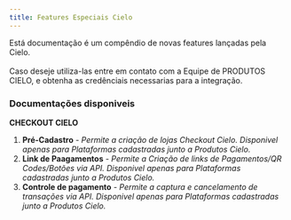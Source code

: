 ```yaml
---
title: Features Especiais Cielo
---
```


Está documentação é um compêndio de novas features lançadas pela Cielo.<br><br>
Caso deseje utiliza-las entre em contato com a Equipe de PRODUTOS CIELO, e obtenha as credênciais necessarias para a integração.

### **Documentações disponiveis**

**CHECKOUT CIELO**

1. **Pré-Cadastro** - _Permite a criação de lojas Checkout Cielo. Disponivel apenas para Plataformas cadastradas junto a Produtos Cielo._ 
2. **Link de Paagamentos** - _Permite a Criação de links de Pagamentos/QR Codes/Botões via API. Disponivel apenas para Plataformas cadastradas junto a Produtos Cielo._
3. **Controle de pagamento** - _Permite a captura e cancelamento de transações via API. Disponivel apenas para Plataformas cadastradas junto a Produtos Cielo._
